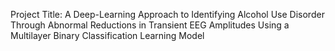 Project Title: A Deep-Learning Approach to Identifying Alcohol Use Disorder Through Abnormal Reductions in Transient EEG Amplitudes Using a Multilayer Binary Classification Learning Model

